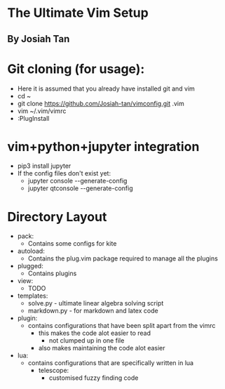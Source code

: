 # The Ultimate Vim Setup
## By Josiah Tan


# Git cloning (for usage):

- Here it is assumed that you already have installed git and vim
- cd ~
- git clone https://github.com/Josiah-tan/vimconfig.git .vim
- vim ~/.vim/vimrc
- :PlugInstall



# vim+python+jupyter integration
- pip3 install jupyter
- If the config files don't exist yet:
	- jupyter console --generate-config
	- jupyter qtconsole --generate-config



# Directory Layout

- pack:
	- Contains some configs for kite
- autoload:
	- Contains the plug.vim package required to manage all the plugins
- plugged:
	- Contains plugins
- view:
	- TODO
- templates:
	- solve.py - ultimate linear algebra solving script
	- markdown.py - for markdown and latex code
- plugin:
	- contains configurations that have been split apart from the vimrc 
		- this makes the code alot easier to read
			- not clumped up in one file
		- also makes maintaining the code alot easier
- lua:
	- contains configurations that are specifically written in lua
		- telescope:
			- customised fuzzy finding code
